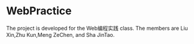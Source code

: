 # WebPractice
The project is developed for the Web编程实践 class. The members are Liu Xin,Zhu Kun,Meng ZeChen, and Sha JinTao. 
